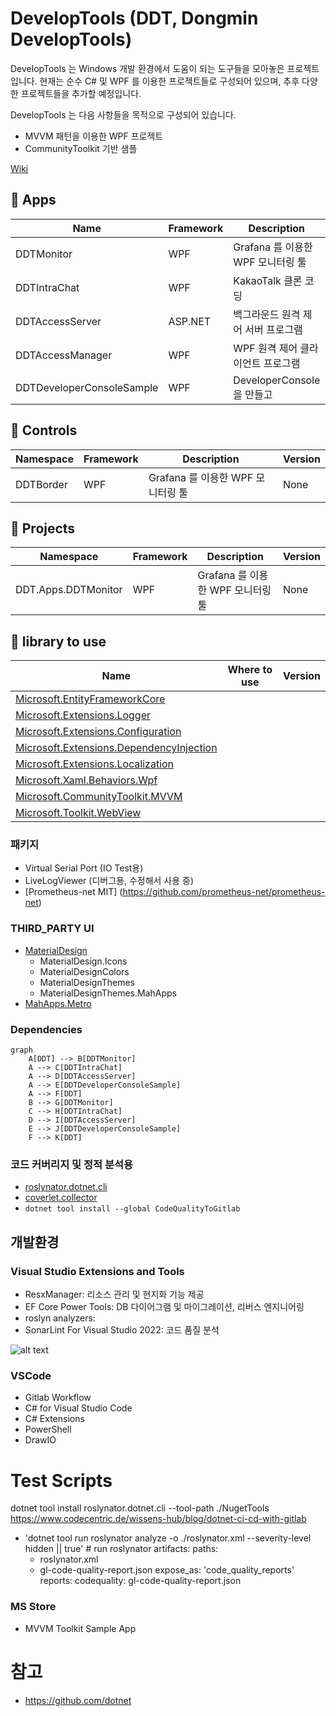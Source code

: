# DevelopTools (DDT, Dongmin DevelopTools)

DevelopTools 는 Windows 개발 환경에서 도움이 되는 도구들을 모아놓은 프로젝트입니다.
현재는 순수 C# 및 WPF 를 이용한 프로젝트들로 구성되어 있으며, 추후 다양한 프로젝트들을 추가할 예정입니다.

DevelopTools 는 다음 사항들을 목적으로 구성되어 있습니다.
- MVVM 패턴을 이용한 WPF 프로젝트
- CommunityToolkit 기반 샘플

[Wiki](./wiki/Home.md)

📁 Apps
-

| Name| Framework | Description | Version
| --- | --- | --- | --- |
| DDTMonitor | WPF | Grafana 를 이용한 WPF 모니터링 툴 | ```시작전```
| DDTIntraChat | WPF | KakaoTalk 클론 코딩 | ```시작전```
| DDTAccessServer | ASP.NET | 백그라운드 원격 제어 서버 프로그램 | ```시작전```
| DDTAccessManager | WPF | WPF 원격 제어 클라이언트 프로그램 | ```시작전```
| DDTDeveloperConsoleSample | WPF | DeveloperConsole 을 만들고  | ```시작전```

📁 Controls
-

| Namespace | Framework | Description | Version
| --- | --- | --- | --- |
| DDTBorder | WPF | Grafana 를 이용한 WPF 모니터링 툴 | None

📁 Projects
-

| Namespace | Framework | Description | Version
| --- | --- | --- | --- |
| DDT.Apps.DDTMonitor | WPF | Grafana 를 이용한 WPF 모니터링 툴 | None

📕 library to use
-

| Name | Where to use | Version |
| --- | --- | --- |
| [Microsoft.EntityFrameworkCore](https://learn.microsoft.com/ko-kr/ef/core/) | |
| [Microsoft.Extensions.Logger](https://learn.microsoft.com/en-us/dotnet/core/extensions/logging) | |
| [Microsoft.Extensions.Configuration](https://learn.microsoft.com/en-us/dotnet/api/microsoft.extensions.configuration) | |
| [Microsoft.Extensions.DependencyInjection](https://learn.microsoft.com/en-us/dotnet/core/extensions/dependency-injection) | |
| [Microsoft.Extensions.Localization](https://learn.microsoft.com/en-us/dotnet/core/extensions/localization) | |
| [Microsoft.Xaml.Behaviors.Wpf](https://github.com/microsoft/XamlBehaviorsWpf) | |
| [Microsoft.CommunityToolkit.MVVM](https://learn.microsoft.com/ko-kr/dotnet/communitytoolkit/mvvm/) | |
| [Microsoft.Toolkit.WebView](https://learn.microsoft.com/en-us/windows/communitytoolkit/controls/wpf-winforms/webview) | |

### 패키지
- Virtual Serial Port (IO Test용)
- LiveLogViewer (디버그용, 수정해서 사용 중)
- [Prometheus-net MIT] (https://github.com/prometheus-net/prometheus-net)

### THIRD_PARTY UI
- [MaterialDesign](https://github.com/MaterialDesignInXAML/MaterialDesignInXamlToolkit)
    - MaterialDesign.Icons
    - MaterialDesignColors
    - MaterialDesignThemes
    - MaterialDesignThemes.MahApps
- [MahApps.Metro](https://github.com/MahApps/MahApps.Metro)

### Dependencies

```mermaid
graph
    A[DDT] --> B[DDTMonitor]
    A --> C[DDTIntraChat]
    A --> D[DDTAccessServer]
    A --> E[DDTDeveloperConsoleSample]
    A --> F[DDT]
    B --> G[DDTMonitor]
    C --> H[DDTIntraChat]
    D --> I[DDTAccessServer]
    E --> J[DDTDeveloperConsoleSample]
    F --> K[DDT]
```

### 코드 커버리지 및 정적 분석용
- [roslynator.dotnet.cli](https://github.com/dotnet/roslynator)
- [coverlet.collector](https://github.com/coverlet-coverage/coverlet)
- ```dotnet tool install --global CodeQualityToGitlab```

## 개발환경

### Visual Studio Extensions and Tools

- ResxManager: 리소스 관리 및 현지화 기능 제공
- EF Core Power Tools: DB 다이어그램 및 마이그레이션, 리버스 엔지니어링
- roslyn analyzers: 
- SonarLint For Visual Studio 2022: 코드 품질 분석

![alt text](image.png)

### VSCode

- Gitlab Workflow
- C# for Visual Studio Code
- C# Extensions
- PowerShell
- DrawIO

# Test Scripts

dotnet tool install roslynator.dotnet.cli --tool-path ./NugetTools
https://www.codecentric.de/wissens-hub/blog/dotnet-ci-cd-with-gitlab
- 'dotnet tool run roslynator  analyze -o ./roslynator.xml --severity-level hidden || true' # run roslynator
    artifacts:
paths:
    - roslynator.xml
    - gl-code-quality-report.json
expose_as: 'code_quality_reports'
reports:
    codequality: gl-code-quality-report.json

### MS Store
- MVVM Toolkit Sample App


# 참고
- https://github.com/dotnet



